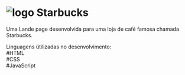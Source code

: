 # ![logo](https://user-images.githubusercontent.com/102749169/209214968-e0d5edf6-d794-471c-b899-062adf559457.png) Starbucks


Uma Lande page desenvolvida para uma loja de café famosa chamada Starbucks.

Linguagens útilizadas no desenvolvimento: <br>
#HTML <br>
#CSS <br>
#JavaScript <br>


